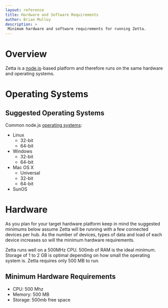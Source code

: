 ```yaml
---
layout: reference
title: Hardware and Software Requirements
author: Brian Mulloy
description: >
 Minimum hardware and software requirements for running Zetta.
---
```


# Overview

Zetta is a [node.js](http://nodejs.org/)-based platform and therefore runs on the same hardware and operating systems.

# Operating Systems

## Suggested Operating Systems

Common node.js [operating systems](http://nodejs.org/download/):

* Linux
  * 32-bit
  * 64-bit
* Windows
  * 32-bit
  * 64-bit
* Mac OS X
  * Universal
  * 32-bit
  * 64-bit
* SunOS

# Hardware

As you plan for your target hardware platform keep in mind the suggested minimums below assume Zetta will be running with a few connected devices per hub. As the number of devices, types of data and load of each device increases so will the minimum hardware requirements.

Zetta runs well on a 500MHz CPU. 500mb of RAM is the ideal minimum. Storage of 1 to 2 GB is optimal depending on how small the operating system is. Zetta requires only 500 MB to run.

## Minimum Hardware Requirements

* CPU: 500 Mhz
* Memory: 500 MB
* Storage: 500mb free space
